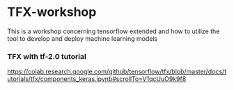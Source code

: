 # TFX-workshop
This is a workshop concerning tensorflow extended and how to utilize the tool to develop and deploy machine learning models

### TFX with tf-2.0 tutorial

https://colab.research.google.com/github/tensorflow/tfx/blob/master/docs/tutorials/tfx/components_keras.ipynb#scrollTo=V1qcUuO9k9f8

